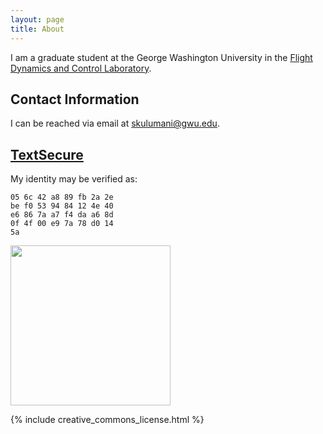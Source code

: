 ```yaml
---
layout: page
title: About
---
```


I am a graduate student at the George Washington University in the [Flight Dynamics and Control Laboratory](http://fdcl.seas.gwu.edu/). 


## Contact Information

I can be reached via email at [skulumani@gwu.edu](mailto:skulumani@gwu.edu).

## [TextSecure](https://whispersystems.org/)

My identity may be verified as:

	05 6c 42 a8 89 fb 2a 2e 
	be f0 53 94 84 12 4e 40
	e6 86 7a a7 f4 da a6 8d
	0f 4f 00 e9 7a 78 d0 14
	5a

<img src="{{ site.baseurl }}assets/textsecure_qr.png" width="256">

<!--- 
![TextSecure Identity]({{ site.baseurl }}assets/textsecure_qr.png)
-->

{% include creative_commons_license.html %}
